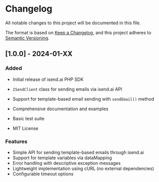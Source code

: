 # Changelog

All notable changes to this project will be documented in this file.

The format is based on [Keep a Changelog](https://keepachangelog.com/en/1.0.0/),
and this project adheres to [Semantic Versioning](https://semver.org/spec/v2.0.0.html).

## [1.0.0] - 2024-01-XX

### Added
- Initial release of isend.ai PHP SDK
- `ISendClient` class for sending emails via isend.ai API

- Support for template-based email sending with `sendEmail()` method
- Comprehensive documentation and examples
- Basic test suite
- MIT License

### Features
- Simple API for sending template-based emails through isend.ai
- Support for template variables via dataMapping
- Error handling with descriptive exception messages
- Lightweight implementation using cURL (no external dependencies)
- Configurable timeout options 
